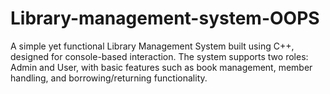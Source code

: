 # Library-management-system-OOPS
A simple yet functional Library Management System built using C++, designed for console-based interaction. The system supports two roles: Admin and User, with basic features such as book management, member handling, and borrowing/returning functionality.
